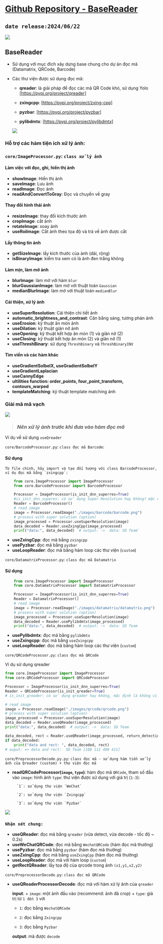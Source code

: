 # [Github Repository - BaseReader](https://github.com/ngcuongzth/BaseReaderPython.git)
## `date release:2024/06/22`

![][def3]

## BaseReader 
- Sử dụng với mục đích xây dựng base chung cho dự án đọc mã (Datamatrix, QRCode, Barcode)
- Các thư viện được sử dụng đọc mã:
    
    - **qreader**: là giải pháp để đọc các mã QR Code khó, sử dụng Yolo [https://pypi.org/project/qreader]
    
    - **zxingcpp**: [https://pypi.org/project/zxing-cpp]

    - **pyzbar**: [https://pypi.org/project/pyzbar]

    - **pylibdmtx**: [https://pypi.org/project/pylibdmtx]


    ![][def]


### Hỗ trợ các hàm tiện ích xử lý ảnh:
    
### `core/ImageProcessor.py`: `class xử lý ảnh`
    
#### Làm việc với đọc, ghi, hiển thị ảnh

- **showImage**: Hiển thị ảnh 
- **saveImage**: Lưu ảnh
- **readImage**: Đọc ảnh 
- **readAndConvertToGray**: Đọc và chuyển về gray 

#### Thay đổi hình thái ảnh
    
- **resizeImage**: thay đổi kích thước ảnh 
- **cropImage**: cắt ảnh
- **rotateImage**: xoay ảnh
- **useRoiImage**: Cắt ảnh theo tọa độ và trả về ảnh được cắt 

#### Lấy thông tin ảnh

- **getSizeImage**: lấy kích thước của ảnh (dài, rộng)
- **isBinaryImage**: kiểm tra xem có là ảnh đen trắng không

#### Làm mịn, làm mờ ảnh

- **blurImage**: làm mờ với hàm `blur`
- **blurGaussianImage**: làm mờ với thuật toán `Gaussian`
- **medianBlurImage**: làm mờ với thuật toán `medianBlur`

#### Cải thiện, xử lý ảnh
- **useSuperResolution**: Cải thiện chi tiết ảnh 
- **automatic_brightness_and_contrast**: Cân bằng sáng, tương phản ảnh
- **useErosion**: kỹ thuật ăn mòn ảnh
- **useDilation**: kỹ thuật giãn nở ảnh 
- **useOpening**: kỹ thuật kết hợp ăn mòn (1) và giãn nở (2)
- **useClosing**: kỹ thuật kết hợp ăn mòn (2) và giãn nở (1)
- **useThreshBinary**: sử dụng `ThreshBinary` và `ThreshBinaryINV`

#### Tìm viền và các hàm khác
- **useGradientSolbelX, useGradientSolbelY**
- **useGradientLaplacian**
- **useCannyEdge**
- **ultilities function: order_points, four_point_transform, contours_warped**
- **templateMatching**: kỹ thuật template matching ảnh


### Giải mã mã vạch
![][def2]
> ### *Nên xử lý ảnh trước khi đưa vào hàm đọc mã*

Ví dụ về sử dụng `useQreader`

`core/BarcodeProcessor.py`: `class đọc mã Barcode`:
#### Sử dụng
    Từ file chính, hãy import và tạo đối tượng với class BarcodeProcessor, ví dụ đọc mã bằng `zxingcpp`:
    

```python
    from core.ImageProcessor import ImageProcessor
    from core.BarcodeProcessor import BarcodeProcessor

    Processor = ImageProcessor(is_init_dnn_superres=True) 
    #is_init_dnn_superes: có sử dụng Super Resolution hay không? mặc định là True
    Reader = BarcodeProcessor()
    # read image
    image = Processor.readImage("./images/barcode/barcode.png")
    # process with super solution (option)
    image_processed = Processor.useSuperResolution(image)
    data_decoded = Reader.useZxingCpp(image_processed)
    print("data:", data_decoded)  # output: ->  data: SD Team`
```


- **useZxingCpp**: đọc mã bằng `zxingcpp`
- **usePyzbar**: đọc mã bằng `pyzbar`
- **useLoopReader**: đọc mã bằng hàm loop các thư viện (`custom`)

`core/DatamatrixProcessor.py`: `class đọc mã Datamatrix`
#### Sử dụng

```python
    from core.ImageProcessor import ImageProcessor
    from core.DatamatrixProcessor import DatamatrixProcessor

    Processor = ImageProcessor(is_init_dnn_superres=True)
    Reader = DatamatrixProcessor()
    # read image
    image = Processor.readImage("./images/datamatrix/datamatrix.png")
    # process with super solution (option)
    image_processed = Processor.useSuperResolution(image)
    data_decoded = Reader.usePylibdmtx(image_processed)
    print("data:", data_decoded)  # output: ->  data: SD Team
```


- **usePylibdmtx**: đọc mã bằng `pylibdmtx`
- **useZxingcpp**: đọc mã bằng `useZxingcpp`
- **useLoopReader**: đọc mã bằng hàm loop các thư viện (`custom`)

`core/QRCodeProcessor.py`: `class đọc mã QRCode`

Ví dụ sử dụng qreader

```python
from core.ImageProcessor import ImageProcessor
from core.QRCodeProcessor import QRCodeProcessor

Processor = ImageProcessor(is_init_dnn_superres=True)
Reader = QRCodeProcessor(is_init_qreader=True)
# is_init_qreader: có sử dụng qreader hay không, mặc định là không vì nó tốn thời gian khởi tạo, đọc mã chậm hơn các thư viện khác, đổi lại nó đọc được mã khó và chính xác hơn là lấy được rect và sử dụng roi image

# read image
image = Processor.readImage("./images/qrcode/qrcode.png")
# process with super solution (option)
image_processed = Processor.useSuperResolution(image)
data_decoded = Reader.useQReader(image_processed)
print("data:", data_decoded)  # output: ->  data: SD Team

data_decoded, rect = Reader.useQReader(image_processed, return_detections=True)
if data_decoded:
    print("data and rect: ", data_decoded, rect)
# ouput: => data and rect:  SD Team [108 112 408 411]
```



`core/PreprocessorDecode.py.py`: `class đọc mã - sử dụng hàm tiền xử lý ảnh của Qreader (custom) + thư viện đọc mã`

- **readQRCodeProcessor(`image`, `type`)**: hàm đọc mã `QRCode`, tham số đầu vào
    `image`: hình ảnh
    `type`: thư viện được sử dụng với giá trị (`1-3`):
    
        `1`: sử dụng thư viện `WeChat`

        `2`: sử dụng thư viện `Zxingcpp`

        `3`: sử dụng thư viện `Pyzbar`



![][def4]

### `Nhận xét chung:`  

- **useQReader**: đọc mã bằng `qreader` (vừa detect, vừa decode - tốc độ ~ 0.2s)
- **useWeChatQRCode**: đọc mã bằng `WechatQRCode` (hàm đọc mã thường)
- **usePyzbar**: đọc mã bằng `pyzbar` (hàm đọc mã thường)
- **useZxingCpp**: đọc mã bằng `useZxingCpp`  (hàm đọc mã thường)
- **useLoopReader**: đọc mã với hàm loop (`custom`) 
- **getRectQReader**: lấy tọa độ của qrcode trong ảnh `(x1,y1,x2,y2)`

`core/PreprocessorDecode.py`: `class đọc mã QRCode`

- **useQReaderProcessorDecode**: đọc mã với hàm xử lý ảnh của `qreader`
        
    **input**:
        + `image`: một ảnh đầu vào (recommend: ảnh đã crop)
        + `type`: giá trị từ ` 1 đến 3 ` với 
            
    
    + `1`: đọc bằng `WechatQRCode`
    
    + `2`: đọc bằng `Zxingcpp`
    
    + `3`: đọc bằng `Pyzbar`

    **output**: mã được `decode`


[def]: https://media.giphy.com/media/v1.Y2lkPTc5MGINjExNG1ncG1pZWt1YTBxdXVjMWtydTJmcTkyb2Mxa2h6aWQ4MWhnOHp5YSZlcD12MV9naWZzXNlYXJjaCZjdD1n/4pMX5rJ4PYAEM/giphy.gif
[def2]: https://media.giphy.com/media/Um3ljJl8jrnHy/giphy.gif?cid=790b7611njge3hnmfbejhl6o2dqr9a3ll8v3i9sktx9qbkgg&ep=v1_gifs_search&rid=giphy.gif&ct=g

[def]: https://media.giphy.com/media/v1.Y2lkPTc5MGINjExaXBkYzJydDVsYXlscW5lMnUycTRzdlwY252cjl2NjJ2NXlhYzRsMSZlcD12MV9naWZzXNlYXJjaCZjdD1n/o8doT9BL7dgtolp7O/giphy.gif

[def4]: https://media.giphy.com/media/JRE3AvLsSRXg360F6l/giphy.gif?cid=790b7611njge3hnmfbejhl6o2dqr9a3ll8v3i9sktx9qbkgg&ep=v1_gifs_search&rid=giphy.gif&ct=g
[def3]: https://media.giphy.com/media/YFkpsHWCsNUUo/giphy.gif?cid=790b76112rxv4oztdntme277p6md8743qrnzoqvgaaiaydmd&ep=v1_gifs_search&rid=giphy.gif&ct=g




